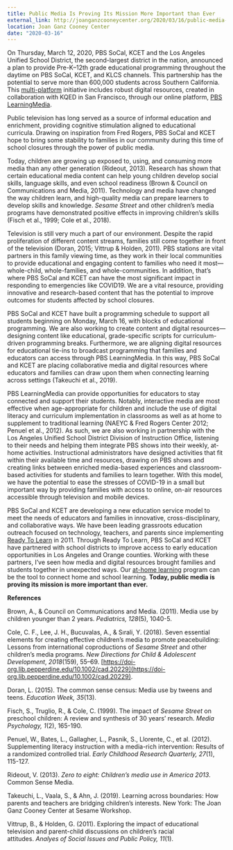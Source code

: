 ```yaml
---
title: Public Media Is Proving Its Mission More Important than Ever
external_link: http://joanganzcooneycenter.org/2020/03/16/public-media-is-proving-its-mission-more-important-than-ever/
location: Joan Ganz Cooney Center
date: "2020-03-16"
---
```

On Thursday, March 12, 2020, PBS SoCal, KCET and the Los Angeles Unified School District, the second-largest district in the nation, announced a plan to provide Pre-K–12th grade educational programming throughout the daytime on PBS SoCal, KCET, and KLCS channels. This partnership has the potential to serve more than 600,000 students across Southern California. This [multi-platform](https://www.pbssocal.org/pbs-news/at-home-learning/) initiative includes robust digital resources, created in collaboration with KQED in San Francisco, through our online platform, [PBS LearningMedia](https://pmgsocal.us2.list-manage.com/track/click?u=060b49592a549a096ccf39ab5&id=d112de2474&e=0e8be31ff2).

Public television has long served as a source of informal education and enrichment, providing cognitive stimulation aligned to educational curricula. Drawing on inspiration from Fred Rogers, PBS SoCal and KCET hope to bring some stability to families in our community during this time of school closures through the power of public media.

Today, children are growing up exposed to, using, and consuming more media than any other generation (Rideout, 2013). Research has shown that certain educational media content can help young children develop social skills, language skills, and even school readiness (Brown & Council on Communications and Media, 2011). Technology and media have changed the way children learn, and high-quality media can prepare learners to develop skills and knowledge. _Sesame Street_ and other children’s media programs have demonstrated positive effects in improving children’s skills (Fisch et al., 1999; Cole et al., 2018).

Television is still very much a part of our environment. Despite the rapid proliferation of different content streams, families still come together in front of the television (Doran, 2015; Vittrup & Holden, 2011). PBS stations are vital partners in this family viewing time, as they work in their local communities to provide educational and engaging content to families who need it most— whole-child, whole-families, and whole-communities. In addition, that’s where PBS SoCal and KCET can have the most significant impact in responding to emergencies like COVID19\. We are a vital resource, providing innovative and research-based content that has the potential to improve outcomes for students affected by school closures.

PBS SoCal and KCET have built a programming schedule to support all students beginning on Monday, March 16, with blocks of educational programming. We are also working to create content and digital resources—designing content like educational, grade-specific scripts for curriculum-driven programming breaks. Furthermore, we are aligning digital resources for educational tie-ins to broadcast programming that families and educators can access through PBS LearningMedia. In this way, PBS SoCal and KCET are placing collaborative media and digital resources where educators and families can draw upon them when connecting learning across settings (Takeuchi et al., 2019).

PBS LearningMedia can provide opportunities for educators to stay connected and support their students. Notably, interactive media are most effective when age-appropriate for children and include the use of digital literacy and curriculum implementation in classrooms as well as at home to supplement to traditional learning (NAEYC & Fred Rogers Center 2012; Penuel et al., 2012). As such, we are also working in partnership with the Los Angeles Unified School District Division of Instruction Office, listening to their needs and helping them integrate PBS shows into their weekly, at-home activities. Instructional administrators have designed activities that fit within their available time and resources, drawing on PBS shows and creating links between enriched media-based experiences and classroom-based activities for students and families to learn together. With this model, we have the potential to ease the stresses of COVID-19 in a small but important way by providing families with access to online, on-air resources accessible through television and mobile devices.

PBS SoCal and KCET are developing a new education service model to meet the needs of educators and families in innovative, cross-disciplinary, and collaborative ways. We have been leading grassroots education outreach focused on technology, teachers, and parents since implementing [Ready To Learn](https://www.cpb.org/ready-to-learn) in 2011\. Through Ready To Learn, PBS SoCal and KCET have partnered with school districts to improve access to early education opportunities in Los Angeles and Orange counties. Working with these partners, I’ve seen how media and digital resources brought families and students together in unexpected ways. Our [at-home learning](https://www.pbssocal.org/pbs-news/at-home-learning/) program can be the tool to connect home and school learning. **Today, public media is proving its mission is more important than ever.**

**References**

Brown, A., & Council on Communications and Media. (2011). Media use by children younger than 2 years. _Pediatrics, 128_(5), 1040-5.

Cole, C. F., Lee, J. H., Bucuvalas, A., & Sırali, Y. (2018). Seven essential elements for creating effective children’s media to promote peacebuilding: Lessons from international coproductions of _Sesame Street_ and other children’s media programs. _New Directions for Child & Adolescent Development_, _2018_(159), 55–69\. [https://doi-org.lib.pepperdine.edu/10.1002/cad.20229](https://doi-org.lib.pepperdine.edu/10.1002/cad.20229).

Doran, L. (2015). The common sense census: Media use by tweens and teens. _Education Week,_ _35_(13).

Fisch, S., Truglio, R., & Cole, C. (1999). The impact of _Sesame Street_ on preschool children: A review and synthesis of 30 years’ research. _Media Psychology, 1_(2), 165-190.

Penuel, W., Bates, L., Gallagher, L., Pasnik, S., Llorente, C., et al. (2012). Supplementing literacy instruction with a media-rich intervention: Results of a randomized controlled trial. _Early Childhood Research Quarterly, 27_(1), 115-127.

Rideout, V. (2013). _Zero to eight: Children’s media use in America 2013_. Common Sense Media.

Takeuchi, L., Vaala, S., & Ahn, J. (2019). Learning across boundaries: How parents and teachers are bridging children’s interests. New York: The Joan Ganz Cooney Center at Sesame Workshop.

Vittrup, B., & Holden, G. (2011). Exploring the impact of educational television and parent-child discussions on children’s racial attitudes. _Analyes of Social Issues and Public Policy,_ _11_(1).